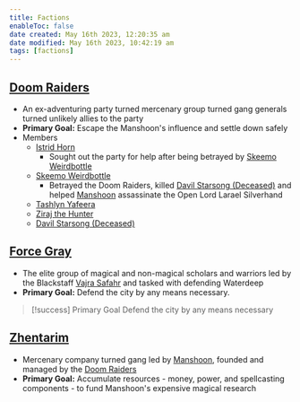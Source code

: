 ```yaml
---
title: Factions
enableToc: false
date created: May 16th 2023, 12:20:35 am
date modified: May 16th 2023, 10:42:19 am
tags: [factions]
---
```

## [Doom Raiders](Doom%20Raiders.md)
- An ex-adventuring party turned mercenary group turned gang generals turned unlikely allies to the party
- **Primary Goal:** Escape the Manshoon's influence and settle down safely
- Members
	- [Istrid Horn](Istrid%20Horn.md)
		- Sought out the party for help after being betrayed by [Skeemo Weirdbottle](Skeemo%20Weirdbottle.md)
	- [Skeemo Weirdbottle](Skeemo%20Weirdbottle.md)
		- Betrayed the Doom Raiders, killed [Davil Starsong (Deceased)](Davil%20Starsong%20(Deceased).md) and helped [Manshoon](Manshoon.md) assassinate the Open Lord Larael Silverhand
	- [Tashlyn Yafeera](Tashlyn%20Yafeera.md)
	- [Ziraj the Hunter](Ziraj%20the%20Hunter.md)
	- [Davil Starsong (Deceased)](Davil%20Starsong%20(Deceased).md)

## [Force Gray](Force%20Gray.md)
- The elite group of magical and non-magical scholars and warriors led by the Blackstaff [Vajra Safahr](Vajra%20Safahr.md) and tasked with defending Waterdeep
- **Primary Goal:** Defend the city by any means necessary.
> [!success] Primary Goal
> Defend the city by any means necessary

## [Zhentarim](Zhentarim.md)
- Mercenary company turned gang led by [Manshoon](Manshoon.md), founded and managed by the [Doom Raiders](Doom%20Raiders.md)
- **Primary Goal:** Accumulate resources - money, power, and spellcasting components - to fund Manshoon's expensive magical research
